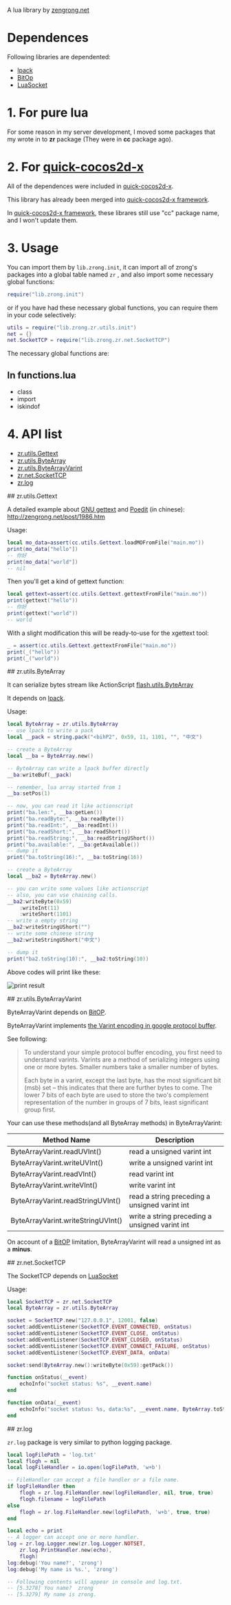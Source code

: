 A lua library by [zengrong.net][2]

# Dependences

Following libraries are dependented:

* [lpack][3]
* [BitOp][4]
* [LuaSocket][6]

# 1. For pure lua

For some reason in my server development, I moved some packages that my wrote in to **zr** package (They were in **cc** package ago).

# 2. For [quick-cocos2d-x][10]

All of the dependences were included in [quick-cocos2d-x][10].

This library has already been merged into [quick-cocos2d-x framework][1].

In [quick-cocos2d-x framework][1], these librares still use "cc" package name, and I won't update them.

# 3. Usage

You can import them by `lib.zrong.init`, it can import all of zrong's packages into a global table named `zr` , and also import some necessary global functions:

``` lua
require("lib.zrong.init")
```

or if you have had these necessary global functions, you can require them in your code selectively:

``` lua
utils = require("lib.zrong.zr.utils.init")
net = {}
net.SocketTCP = require("lib.zrong.zr.net.SocketTCP")
```

The necessary global functions are:

## In functions.lua

- class
- import
- iskindof

# 4. API list

- [zr.utils.Gettext](#Gettext)
- [zr.utils.ByteArray](#ByteArray)
- [zr.utils.ByteArrayVarint](#ByteArrayVarint)
- [zr.net.SocketTCP](#SocketTCP)
- [zr.log](#log)
	
<a name="Gettext">
## zr.utils.Gettext

A detailed example about [GNU gettext][9] and [Poedit][8] (in chinese): <http://zengrong.net/post/1986.htm>

Usage:

``` lua
local mo_data=assert(cc.utils.Gettext.loadMOFromFile("main.mo"))
print(mo_data["hello"])
-- 你好
print(mo_data["world"])
-- nil
```

Then you'll get a kind of gettext function:

``` lua
local gettext=assert(cc.utils.Gettext.gettextFromFile("main.mo"))
print(gettext("hello"))
-- 你好
print(gettext("world"))
-- world
```

With a slight modification this will be ready-to-use for the xgettext tool:

``` lua
_ = assert(cc.utils.Gettext.gettextFromFile("main.mo"))
print(_("hello"))
print(_("world"))
```

<a name="ByteArray">
## zr.utils.ByteArray

It can serialize bytes stream like ActionScript [flash.utils.ByteArray][5]

It depends on [lpack][3].

Usage:

``` lua
local ByteArray = zr.utils.ByteArray
-- use lpack to write a pack
local __pack = string.pack("<bihP2", 0x59, 11, 1101, "", "中文")

-- create a ByteArray
local __ba = ByteArray.new()

-- ByteArray can write a lpack buffer directly
__ba:writeBuf(__pack)

-- remember, lua array started from 1
__ba:setPos(1)

-- now, you can read it like actionscript
print("ba.len:", __ba:getLen())
print("ba.readByte:", __ba:readByte())
print("ba.readInt:", __ba:readInt())
print("ba.readShort:", __ba:readShort())
print("ba.readString:", __ba:readStringUShort())
print("ba.available:", __ba:getAvailable())
-- dump it
print("ba.toString(16):", __ba:toString(16))

-- create a ByteArray
local __ba2 = ByteArray.new()

-- you can write some values like actionscript
-- also, you can use chaining calls.
__ba2:writeByte(0x59)
    :writeInt(11)
    :writeShort(1101)
-- write a empty string
__ba2:writeStringUShort("")
-- write some chinese string
__ba2:writeStringUShort("中文")

-- dump it
print("ba2.toString(10):", __ba2:toString(10))
```

Above codes will print like these:

![print result][51]

<a name="ByteArrayVarint">
## zr.utils.ByteArrayVarint

ByteArrayVarint depends on [BitOP][4].

ByteArrayVarint implements [the Varint encoding in google protocol buffer][7].

See following:

>To understand your simple protocol buffer encoding, you first need to understand varints. Varints are a method of serializing integers using one or more bytes. Smaller numbers take a smaller number of bytes.
>
>Each byte in a varint, except the last byte, has the most significant bit (msb) set – this indicates that there are further bytes to come. The lower 7 bits of each byte are used to store the two's complement representation of the number in groups of 7 bits, least significant group first.

Your can use these methods(and all ByteArray methods) in ByteArrayVarint:

|Method Name|Description|
|----|----|
|ByteArrayVarint.readUVInt()|read a unsigned varint int|
|ByteArrayVarint.writeUVInt()|write a unsigned varint int|
|ByteArrayVarint.readVInt()|read varint int|
|ByteArrayVarint.writeVInt()|write varint int|
|ByteArrayVarint.readStringUVInt()|read a string preceding a unsigned varint int|
|ByteArrayVarint.writeStringUVInt()|write a string preceding a unsigned varint int|

On account of a [BitOP][4] limitation, ByteArrayVarint will read a unsigned int as a **minus**.

<a name="SocketTCP">
## zr.net.SocketTCP

The SocketTCP depends on [LuaSocket][6]

Usage:

``` lua
local SocketTCP = zr.net.SocketTCP
local ByteArray = zr.utils.ByteArray

socket = SocketTCP.new("127.0.0.1", 12001, false)
socket:addEventListener(SocketTCP.EVENT_CONNECTED, onStatus)
socket:addEventListener(SocketTCP.EVENT_CLOSE, onStatus)
socket:addEventListener(SocketTCP.EVENT_CLOSED, onStatus)
socket:addEventListener(SocketTCP.EVENT_CONNECT_FAILURE, onStatus)
socket:addEventListener(SocketTCP.EVENT_DATA, onData)

socket:send(ByteArray.new():writeByte(0x59):getPack())

function onStatus(__event)
    echoInfo("socket status: %s", __event.name)
end

function onData(__event)
    echoInfo("socket status: %s, data:%s", __event.name, ByteArray.toString(__event.data))
end
```

<a name="log">
## zr.log

`zr.log` package is very similar to python logging package.

``` lua
local logFilePath = 'log.txt'
local flogh = nil
local logFileHandler = io.open(logFilePath, 'w+b')

-- FileHandler can accept a file handler or a file name.
if logFileHandler then
    flogh = zr.log.FileHandler.new(logFileHandler, nil, true, true)
    flogh.filename = logFilePath
else
    flogh = zr.log.FileHandler.new(logFilePath, 'w+b', true, true)
end

local echo = print
-- A logger can accept one or more handler.
log = zr.log.Logger.new(zr.log.Logger.NOTSET, 
    zr.log.PrintHandler.new(echo), 
    flogh)
log:debug('You name?', 'zrong')
log:debug('My name is %s.', 'zrong')

-- Following contents will appear in console and log.txt.
-- [5.3278] You name?  zrong
-- [5.3279] My name is zrong.
```

[1]: https://github.com/chukong/quick-cocos2d-x/tree/develop/framework
[2]: http://zengrong.net
[3]: http://underpop.free.fr/l/lua/lpack/
[4]: http://bitop.luajit.org/index.html
[5]: http://help.adobe.com/en_US/FlashPlatform/reference/actionscript/3/flash/utils/ByteArray.html
[6]: http://w3.impa.br/~diego/software/luasocket/
[7]: https://developers.google.com/protocol-buffers/docs/encoding
[8]: http://www.poedit.net/
[9]: http://www.gnu.org/software/gettext/
[10]: https://github.com/chukong/quick-cocos2d-x
[51]: http://zengrong.net/wp-content/uploads/2013/11/luabytearray.png
